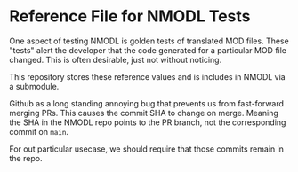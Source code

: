 # Reference File for NMODL Tests
One aspect of testing NMODL is golden tests of translated MOD files. These
"tests" alert the developer that the code generated for a particular MOD file
changed. This is often desirable, just not without noticing.

This repository stores these reference values and is includes in NMODL via a
submodule.

Github as a long standing annoying bug that prevents us from fast-forward
merging PRs. This causes the commit SHA to change on merge. Meaning the SHA in
the NMODL repo points to the PR branch, not the corresponding commit on `main`.

For out particular usecase, we should require that those commits remain in the
repo.

